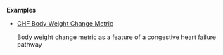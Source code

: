 **Examples**

*   [CHF Body Weight Change Metric](Measure-chf-bodyweight-change.html)

    Body weight change metric as a feature of a congestive heart failure pathway